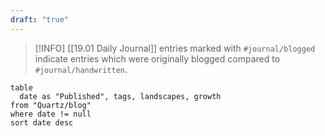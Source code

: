 ```yaml
---
draft: "true"
---
```


> [!INFO] [[19.01 Daily Journal]] entries marked with `#journal/blogged` indicate entries which were originally blogged compared to `#journal/handwritten`.

```dataview
table
  date as "Published", tags, landscapes, growth
from "Quartz/blog"
where date != null 
sort date desc
```